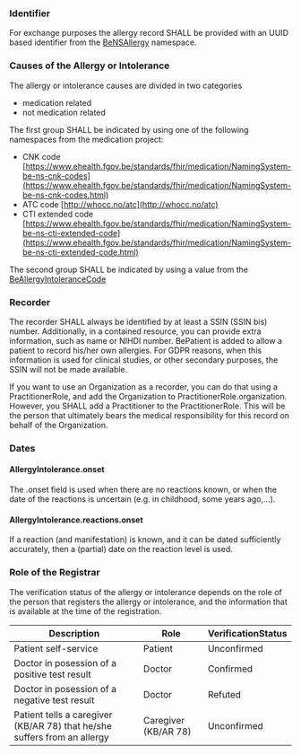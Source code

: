### Identifier

  

For exchange purposes the allergy record SHALL be provided with an UUID based identifier from the [BeNSAllergy](NamingSystem-be-ns-allergy.html) namespace.

### Causes of the Allergy or Intolerance

The allergy or intolerance causes are divided in two categories
* medication related
* not medication related

The first group SHALL be indicated by using one of the following namespaces from the medication project:
* CNK code [https://www.ehealth.fgov.be/standards/fhir/medication/NamingSystem-be-ns-cnk-codes](https://www.ehealth.fgov.be/standards/fhir/medication/NamingSystem-be-ns-cnk-codes.html)
* ATC code [http://whocc.no/atc](http://whocc.no/atc)
* CTI extended code [https://www.ehealth.fgov.be/standards/fhir/medication/NamingSystem-be-ns-cti-extended-code](https://www.ehealth.fgov.be/standards/fhir/medication/NamingSystem-be-ns-cti-extended-code.html)

The second group SHALL be indicated by using a value from the [BeAllergyIntoleranceCode](./ValueSet-be-allergyintolerancecode.html)

  

### Recorder 

  

The recorder SHALL always be identified by at least a SSIN (SSIN bis) number. Additionally, in a contained resource, you can provide extra information, such as name or NIHDI number. BePatient is added to allow a patient to record his/her own allergies. For GDPR reasons, when this information is used for clinical studies, or other secondary purposes, the SSIN will not be made available.

If you want to use an Organization as a recorder, you can do that using a PractitionerRole, and add the Organization to PractitionerRole.organization. However, you SHALL add a Practitioner to the PractitionerRole. This will be the person that ultimately bears the medical responsibility for this record on behalf of the Organization.

### Dates

#### AllergyIntolerance.onset

The .onset field is used when there are no reactions known, or when the date of the reactions is uncertain (e.g. in childhood, some years ago,...).

#### AllergyIntolerance.reactions.onset

If a reaction (and manifestation) is known, and it can be dated sufficiently accurately, then a (partial) date on the reaction level is used.

### Role of the Registrar

The verification status of the allergy or intolerance depends on the role of the person that registers the allergy or intolerance, and the information that is available at the time of the registration.

|Description|Role|VerificationStatus|
|-----------|----|------------------|
|Patient self-service|Patient|Unconfirmed|
|Doctor in posession of a positive test result|Doctor|Confirmed|
|Doctor in posession of a negative test result|Doctor|Refuted|
|Patient tells a caregiver (KB/AR 78) that he/she suffers from an allergy |Caregiver (KB/AR 78)|Unconfirmed|


